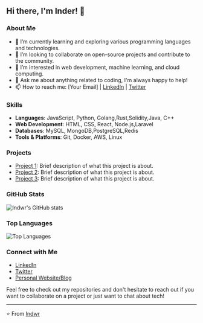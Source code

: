 ## Hi there, I'm Inder! 👋

### About Me
- 🌱 I’m currently learning and exploring various programming languages and technologies.
- 💼 I’m looking to collaborate on open-source projects and contribute to the community.
- 🤔 I’m interested in web development, machine learning, and cloud computing.
- 💬 Ask me about anything related to coding, I'm always happy to help!
- 📫 How to reach me: [Your Email] | [LinkedIn](https://www.linkedin.com/in/indersein) | [Twitter](https://twitter.com/TheInderSein)

### Skills
- **Languages**: JavaScript, Python, Golang,Rust,Solidity,Java, C++
- **Web Development**: HTML, CSS, React, Node.js,Laravel
- **Databases**: MySQL, MongoDB,PostgreSQL,Redis
- **Tools & Platforms**: Git, Docker, AWS, Linux

### Projects
- [Project 1](https://github.com/Indwr/project1): Brief description of what this project is about.
- [Project 2](https://github.com/Indwr/project2): Brief description of what this project is about.
- [Project 3](https://github.com/Indwr/project3): Brief description of what this project is about.

### GitHub Stats
![Indwr's GitHub stats](https://github-readme-stats.vercel.app/api?username=Indwr&show_icons=true&theme=radical)

### Top Languages
![Top Languages](https://github-readme-stats.vercel.app/api/top-langs/?username=Indwr&layout=compact&theme=radical)

### Connect with Me
- [LinkedIn](https://www.linkedin.com/in/indersein)
- [Twitter](https://twitter.com/TheInderSein)
- [Personal Website/Blog](https://indersein.dev)

Feel free to check out my repositories and don't hesitate to reach out if you want to collaborate on a project or just want to chat about tech!

---

⭐️ From [Indwr](https://github.com/Indwr)
